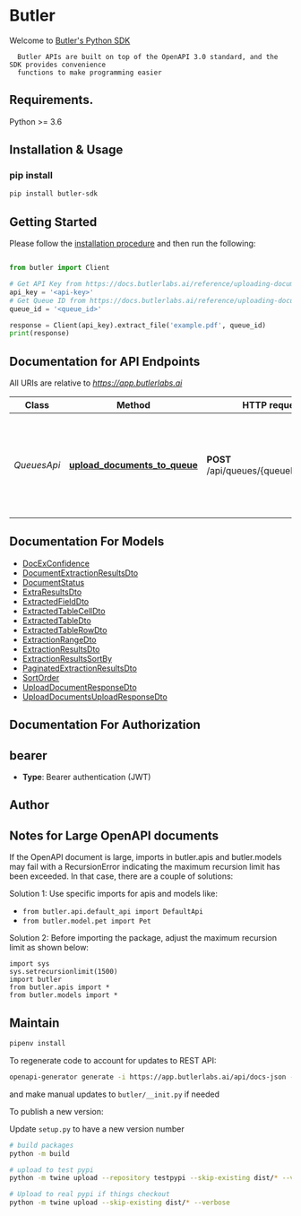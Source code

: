 # Butler
Welcome to [Butler's Python SDK](https://butlerlabs.ai)

      Butler APIs are built on top of the OpenAPI 3.0 standard, and the SDK provides convenience
      functions to make programming easier

## Requirements.

Python >= 3.6

## Installation & Usage
### pip install

```sh
pip install butler-sdk
```

## Getting Started

Please follow the [installation procedure](#installation--usage) and then run the following:

```python

from butler import Client

# Get API Key from https://docs.butlerlabs.ai/reference/uploading-documents-to-the-rest-api#get-your-api-key
api_key = '<api-key>'
# Get Queue ID from https://docs.butlerlabs.ai/reference/uploading-documents-to-the-rest-api#go-to-the-model-details-page
queue_id = '<queue_id>'

response = Client(api_key).extract_file('example.pdf', queue_id)
print(response)
```

## Documentation for API Endpoints
All URIs are relative to *https://app.butlerlabs.ai*

Class | Method | HTTP request | Description
------------ | ------------- | ------------- | -------------
*QueuesApi* | [**upload_documents_to_queue**](docs/QueuesApi.md#upload_documents_to_queue) | **POST** /api/queues/{queueId}/uploads | Upload documents to the queue specified by &lt;queueId&gt; for processing


## Documentation For Models

 - [DocExConfidence](docs/DocExConfidence.md)
 - [DocumentExtractionResultsDto](docs/DocumentExtractionResultsDto.md)
 - [DocumentStatus](docs/DocumentStatus.md)
 - [ExtraResultsDto](docs/ExtraResultsDto.md)
 - [ExtractedFieldDto](docs/ExtractedFieldDto.md)
 - [ExtractedTableCellDto](docs/ExtractedTableCellDto.md)
 - [ExtractedTableDto](docs/ExtractedTableDto.md)
 - [ExtractedTableRowDto](docs/ExtractedTableRowDto.md)
 - [ExtractionRangeDto](docs/ExtractionRangeDto.md)
 - [ExtractionResultsDto](docs/ExtractionResultsDto.md)
 - [ExtractionResultsSortBy](docs/ExtractionResultsSortBy.md)
 - [PaginatedExtractionResultsDto](docs/PaginatedExtractionResultsDto.md)
 - [SortOrder](docs/SortOrder.md)
 - [UploadDocumentResponseDto](docs/UploadDocumentResponseDto.md)
 - [UploadDocumentsUploadResponseDto](docs/UploadDocumentsUploadResponseDto.md)


## Documentation For Authorization


## bearer

- **Type**: Bearer authentication (JWT)


## Author




## Notes for Large OpenAPI documents
If the OpenAPI document is large, imports in butler.apis and butler.models may fail with a
RecursionError indicating the maximum recursion limit has been exceeded. In that case, there are a couple of solutions:

Solution 1:
Use specific imports for apis and models like:
- `from butler.api.default_api import DefaultApi`
- `from butler.model.pet import Pet`

Solution 2:
Before importing the package, adjust the maximum recursion limit as shown below:
```
import sys
sys.setrecursionlimit(1500)
import butler
from butler.apis import *
from butler.models import *
```
## Maintain
```sh
pipenv install
```

To regenerate code to account for updates to REST API:
```sh
openapi-generator generate -i https://app.butlerlabs.ai/api/docs-json -g python --package-name butler
```
and make manual updates to `butler/__init.py` if needed

To publish a new version:

Update `setup.py` to have a new version number

```sh
# build packages
python -m build

# upload to test pypi
python -m twine upload --repository testpypi --skip-existing dist/* --verbose

# Upload to real pypi if things checkout
python -m twine upload --skip-existing dist/* --verbose
```
